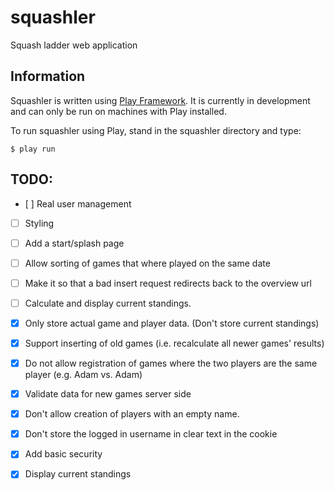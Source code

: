 squashler
=========

Squash ladder web application

## Information

Squashler is written using [Play Framework](http://www.playframework.com/). It is currently in development and can only be run on machines with Play installed.

To run squashler using Play, stand in the squashler directory and type:

```
$ play run
```

## TODO:

- [ ] Real user management
- [ ] Styling
- [ ] Add a start/splash page
- [ ] Allow sorting of games that where played on the same date
- [ ] Make it so that a bad insert request redirects back to the overview url
- [ ] Calculate and display current standings.

- [x] Only store actual game and player data. (Don't store current standings)
- [x] Support inserting of old games (i.e. recalculate all newer games' results)
- [x] Do not allow registration of games where the two players are the same player (e.g. Adam vs. Adam)
- [x] Validate data for new games server side
- [x] Don't allow creation of players with an empty name.
- [x] Don't store the logged in username in clear text in the cookie
- [x] Add basic security
- [x] Display current standings

